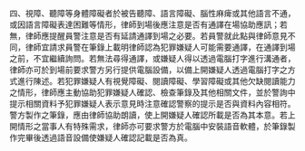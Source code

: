 
四、視障、聽障等身體障礙者於被告聽障、語言障礙、腦性麻痺或其他語言不通，或因語言障礙表達困難等情形，律師到場後應注意是否有通譯在場協助應訊；若無，律師應提醒員警注意是否有延請通譯到場之必要。若員警就此點與律師意見不同，律師宜請求員警在筆錄上載明律師認為犯罪嫌疑人可能需要通譯，在通譯到場之前，不宜繼續詢問。若無法尋得通譯，或嫌疑人得以透過電腦打字進行溝通者，律師亦可於到場前要求警方另行提供電腦設備，以備上開嫌疑人透過電腦打字之方式進行陳述。若犯罪嫌疑人有視覺障礙、閱讀障礙、學習障礙或其他欠缺閱讀能力之情形，律師應主動協助犯罪嫌疑人確認、檢查筆錄及其他相關文件，並於警詢中提示相關資料予犯罪嫌疑人表示意見時注意確認警察的提示是否與資料內容相符。警方製作之筆錄，應由律師協助朗讀，使上開嫌疑人確認所載是否為其本意。若上開情形之當事人有特殊需求，律師亦可要求警方於電腦中安裝語音軟體，於筆錄製作完畢後透過語音設備使嫌疑人確認記載是否為真。
